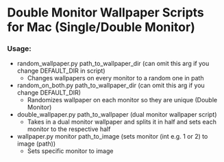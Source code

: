 # Double Monitor Wallpaper Scripts for Mac (Single/Double Monitor)
### Usage:

* random_wallpaper.py path_to_wallpaper_dir (can omit this arg if you change DEFAULT_DIR in script)
   - Changes wallpapers on every monitor to a random one in path
* random_on_both.py path_to_wallpaper_dir (can omit this arg if you change DEFAULT_DIR)
   - Randomizes wallpaper on each monitor so they are unique (Double Monitor)
* double_wallpaper.py path_to_wallpaper (dual monitor wallpaper script)
   - Takes in a dual monitor wallpaper and splits it in half and sets each monitor to the respective half
* wallpaper.py monitor path_to_image (sets monitor (int e.g. 1 or 2) to image (path))
   - Sets specific monitor to image
